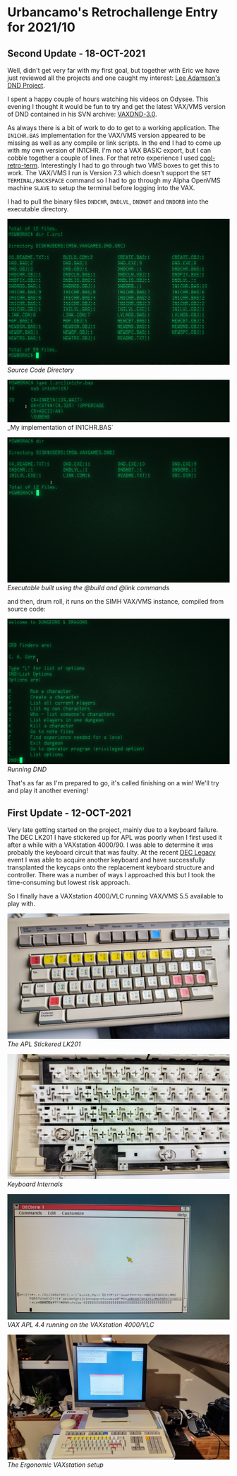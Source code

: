 # Urbancamo's Retrochallenge Entry for 2021/10

## Second Update - 18-OCT-2021

Well, didn't get very far with my first goal, but together with Eric we have just reviewed all the projects
and one caught my interest: [Lee Adamson's DND Project](https://odysee.com/@Old.Computer.Fun:f). 

I spent a happy couple of hours watching his videos on Odysee. This evening I thought it would be fun
to try and get the latest VAX/VMS version of DND contained in his SVN archive: [VAXDND-3.0](http://svn.ocfco.net/public/DND/Historical%20Data/Original%20Archives/VMSDND-3.0/).

As always there is a bit of work to do to get to a working application. The `IN1CHR.BAS` implementation for the 
VAX/VMS version appeared to be missing as well as any compile or link scripts. In the end I had to come up with
my own version of IN1CHR. I'm not a VAX BASIC export, but I can cobble together a couple of lines. For that retro
experience I used [cool-retro-term](https://github.com/Swordfish90/cool-retro-term). Interestingly I had to 
go through two VMS boxes to get this to work. The VAX/VMS I run is Version 7.3 which doesn't support the
`SET TERMINAL/BACKSPACE` command so I had to go through my Alpha OpenVMS machine `SLAVE` to setup the terminal
before logging into the VAX.

I had to pull the binary files `DNDCHR`, `DNDLVL`, `DNDNOT` and `DNDORB` into the executable directory.

![](images/crt-1.png)
_Source Code Directory_

![](images/crt-3.png)
_My implementation of IN1CHR.BAS`

![](images/crt-2.png)
_Executable built using the @build and @link commands_

and then, drum roll, it runs on the SIMH VAX/VMS instance, compiled from source code:

![](images/crt-4.png)
_Running DND_

That's as far as I'm prepared to go, it's called finishing on a win! 
We'll try and play it another evening!


## First Update - 12-OCT-2021

Very late getting started on the project, mainly due to a keyboard failure. The DEC LK201 I have
stickered up for APL was poorly when I first used it after a while with a VAXstation 4000/90. 
I was able to determine it was probably the keyboard circuit that was faulty. At the 
recent [DEC Legacy](https://wickensonline.co.uk/declegacy/) event I was able to acquire another
keyboard and have successfully transplanted the keycaps onto the replacement keyboard structure and
controller. There was a number of ways I approached this but I took the time-consuming but lowest
risk approach.

So I finally have a VAXstation 4000/VLC running VAX/VMS 5.5 available to play with.

![](images/Photos/IMG_20211011_173227.jpg)
_The APL Stickered LK201_

![](images/Photos/IMG_20211011_190418.jpg)
_Keyboard Internals_

![](images/Photos/IMG_20211011_200826.jpg)
_VAX APL 4.4 running on the VAXstation 4000/VLC_

![](images/Photos/IMG_20211011_200847.jpg)
_The Ergonomic VAXstation setup_
